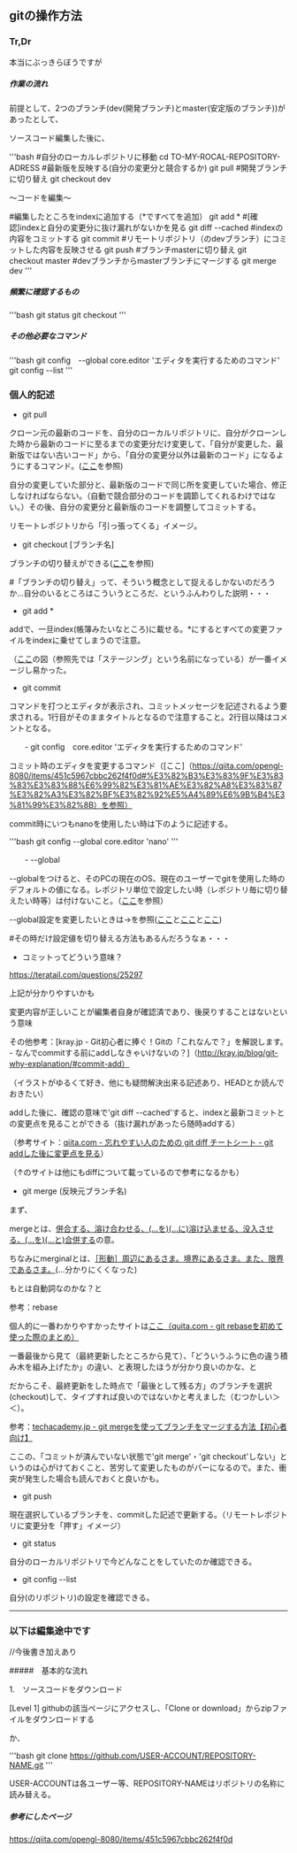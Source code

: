 
## gitの操作方法

### Tr,Dr

本当にぶっきらぼうですが

##### 作業の流れ

前提として、2つのブランチ(dev(開発ブランチ)とmaster(安定版のブランチ))があったとして、

ソースコード編集した後に、

'''bash
#自分のローカルレポジトリに移動
cd TO-MY-ROCAL-REPOSITORY-ADRESS
#最新版を反映する(自分の変更分と競合するか)
git pull
#開発ブランチに切り替え
git checkout dev

〜コードを編集〜

#編集したところをindexに追加する（*ですべてを追加）
git add *
#[確認]indexと自分の変更分に抜け漏れがないかを見る
git diff --cached
#indexの内容をコミットする
git commit
#リモートリポジトリ（のdevブランチ）にコミットした内容を反映させる
git push
#ブランチmasterに切り替え
git　checkout master
#devブランチからmasterブランチにマージする
git merge dev
'''

##### 頻繁に確認するもの

'''bash
git status
git checkout
'''

##### その他必要なコマンド

'''bash
git config　--global core.editor 'エディタを実行するためのコマンド'
git config --list
'''

### 個人的記述

- git pull

クローン元の最新のコードを、自分のローカルリポジトリに、自分がクローンした時から最新のコードに至るまでの変更分だけ変更して、「自分が変更した、最新版ではない古いコード」から、「自分の変更分以外は最新のコード」になるようにするコマンド。([ここ](https://qiita.com/opengl-8080/items/451c5967cbbc262f4f0d#%E3%82%AF%E3%83%AD%E3%83%BC%E3%83%B3%E5%85%83%E3%81%AE%E3%83%AA%E3%83%9D%E3%82%B8%E3%83%88%E3%83%AA%E3%81%8B%E3%82%89%E6%9C%80%E6%96%B0%E3%81%AE%E3%82%B3%E3%83%BC%E3%83%89%E3%82%92%E5%8F%96%E5%BE%97%E3%81%99%E3%82%8B)を参照)

自分の変更していた部分と、最新版のコードで同じ所を変更していた場合、修正しなければならない。（自動で競合部分のコードを調節してくれるわけではない。）その後、自分の変更分と最新版のコードを調整してコミットする。

リモートレポジトリから「引っ張ってくる」イメージ。

- git checkout [ブランチ名]

ブランチの切り替えができる([ここ](https://qiita.com/opengl-8080/items/451c5967cbbc262f4f0d#%E3%83%96%E3%83%A9%E3%83%B3%E3%83%81%E3%82%92%E5%88%87%E3%82%8A%E6%9B%BF%E3%81%88%E3%82%8B)を参照)

#「ブランチの切り替え」って、そういう概念として捉えるしかないのだろうか...自分のいるところはこういうところだ、というふんわりした説明・・・

- git add *

addで、一旦index(帳簿みたいなところ)に載せる。*にするとすべての変更ファイルをindexに乗せてしまうので注意。

（[ここ](https://qiita.com/opengl-8080/items/451c5967cbbc262f4f0d#%E3%82%B9%E3%83%86%E3%83%BC%E3%82%B8%E3%83%B3%E3%82%B0)の図（参照先では「ステージング」という名前になっている）が一番イメージし易かった。

- git commit

コマンドを打つとエディタが表示され、コミットメッセージを記述されるよう要求される。1行目がそのままタイトルとなるので注意すること。2行目以降はコメントとなる。

　　- git config　core.editor 'エディタを実行するためのコマンド'

  コミット時のエディタを変更するコマンド（[ここ]（https://qiita.com/opengl-8080/items/451c5967cbbc262f4f0d#%E3%82%B3%E3%83%9F%E3%83%83%E3%83%88%E6%99%82%E3%81%AE%E3%82%A8%E3%83%87%E3%82%A3%E3%82%BF%E3%82%92%E5%A4%89%E6%9B%B4%E3%81%99%E3%82%8B）を参照）

  commit時にいつもnanoを使用したい時は下のように記述する。

'''bash
git config --global core.editor 'nano'
'''

　　- --global

  --globalをつけると、そのPCの現在のOS、現在のユーザーでgitを使用した時のデフォルトの値になる。レポジトリ単位で設定したい時（レポジトリ毎に切り替えたい時等）は付けないこと。（[ここ](https://qiita.com/opengl-8080/items/451c5967cbbc262f4f0d#%E3%82%B3%E3%83%9F%E3%83%83%E3%83%88%E6%99%82%E3%81%AE%E3%83%A6%E3%83%BC%E3%82%B6%E3%83%BC%E5%90%8D%E3%83%A1%E3%83%BC%E3%83%AB%E3%82%A2%E3%83%89%E3%83%AC%E3%82%B9%E3%82%92%E8%A8%AD%E5%AE%9A%E3%81%99%E3%82%8B)を参照）

  --global設定を変更したいときは→を参照([ここ](https://qiita.com/opengl-8080/items/451c5967cbbc262f4f0d#global-%E8%A8%AD%E5%AE%9A%E3%81%8C%E4%BF%9D%E5%AD%98%E3%81%95%E3%82%8C%E3%81%A6%E3%81%84%E3%82%8B%E3%83%95%E3%82%A1%E3%82%A4%E3%83%AB)と[ここ](https://qiita.com/opengl-8080/items/451c5967cbbc262f4f0d#%E8%A8%AD%E5%AE%9A%E5%80%A4%E3%82%92%E7%A2%BA%E8%AA%8D%E3%81%99%E3%82%8B)と[ここ](https://qiita.com/opengl-8080/items/451c5967cbbc262f4f0d#%E8%A8%AD%E5%AE%9A%E5%80%A4%E3%82%92%E7%A2%BA%E8%AA%8D%E3%81%99%E3%82%8B))

  #その時だけ設定値を切り替える方法もあるんだろうなぁ・・・

  - コミットってどういう意味？
  
  https://teratail.com/questions/25297
  
  上記が分かりやすいかも
  
  変更内容が正しいことが編集者自身が確認済であり、後戻りすることはないという意味
  
  その他参考：[kray.jp - Git初心者に捧ぐ！Gitの「これなんで？」を解説します。 - なんでcommitする前にaddしなきゃいけないの？]（http://kray.jp/blog/git-why-explanation/#commit-add）
  
  （イラストがゆるくて好き、他にも疑問解決出来る記述あり、HEADとか読んでおきたい）
  
  addした後に、確認の意味で'git diff --cached'すると、indexと最新コミットとの変更点を見ることができる（抜け漏れがあったら随時addする）
  
  （参考サイト：[qiita.com - 忘れやすい人のための git diff チートシート - git addした後に変更点を見る](https://qiita.com/shibukk/items/8c9362a5bd399b9c56be#git-add%E3%81%97%E3%81%9F%E5%BE%8C%E3%81%AB%E5%A4%89%E6%9B%B4%E7%82%B9%E3%82%92%E8%A6%8B%E3%82%8B)）
  
  （↑のサイトは他にもdiffについて載っているので参考になるかも）
  
- git merge (反映元ブランチ名)

まず、

mergeとは、[併合する、溶け合わせる、(…を)(…に)溶け込ませる、没入させる、(…を)(…と)合併する](https://ejje.weblio.jp/content/merge)の意。

ちなみにmerginalとは、[［形動］周辺にあるさま。境界にあるさま。また、限界であるさま。](https://dictionary.goo.ne.jp/jn/206611/meaning/m0u/)(...分かりにくくなった)

もとは自動詞なのかな？と

参考：rebase

個人的に一番わかりやすかったサイトは[ここ（quita.com - git rebaseを初めて使った際のまとめ）](https://qiita.com/panti310/items/e0ec74b47c6c219f2a8b)

一番最後から見て（最終更新したところから見て）、「どういうふうに色の違う積み木を組み上げたか」の違い、と表現したほうが分かり良いのかな、と

だからこそ、最終更新をした時点で「最後として残る方」のブランチを選択(checkout)して、タイプすれば良いのではないかと考えました（むつかしい＞＜）。

参考：[techacademy.jp - git mergeを使ってブランチをマージする方法【初心者向け】](https://techacademy.jp/magazine/10264)

ここの、「コミットが済んでいない状態で'git merge'・'git checkout'しない」というのは心がけておくこと、苦労して変更したものがパーになるので。また、衝突が発生した場合も読んでおくと良いかも。

- git push

現在選択しているブランチを、commitした記述で更新する。（リモートレポジトリに変更分を「押す」イメージ）

- git status

自分のローカルリポジトリで今どんなことをしていたのか確認できる。

- git config --list

自分(のリポジトリ)の設定を確認できる。


----

### 以下は編集途中です

//今後書き加えあり

#####　基本的な流れ

1.　ソースコードをダウンロード

[Level 1]
githubの該当ページにアクセスし、「Clone or download」からzipファイルをダウンロードする

か、

'''bash
git clone https://github.com/USER-ACCOUNT/REPOSITORY-NAME.git
'''

USER-ACCOUNTは各ユーザー等、REPOSITORY-NAMEはリポジトリの名称に読み替える。





##### 参考にしたページ

https://qiita.com/opengl-8080/items/451c5967cbbc262f4f0d

